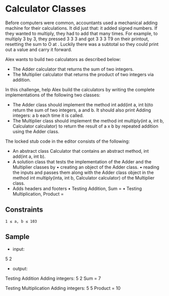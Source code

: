 # Calculator Classes
Before computers were common, accountants used a mechanical adding machine for their calculations. It did just that: it added signed numbers. If they wanted to multiply, they had to add that many times. For example, to multiply 3 by 3, they pressed 3 <add> 3 <add> 3 <add> <total> and got 3 3 3 T9 on their printout, resetting the sum to O at <total>. Luckily there was a subtotal so they could print out a value and carry it forward.

Alex wants to build two calculators as described below:
-	The Adder calculator that returns the sum of two integers.
-	The Multiplier calculator that returns the product of two integers via addition.

In this challenge, help Alex build the calculators by writing the complete implementations of the following two classes:
-	The Adder class should implement the method int add(int a, int b)to return the sum of two integers, a and b. It should also print Adding integers: a b each time it is called.
-	The Multiplier class should implement the method int multiply(int a, int b, Calculator calculator) to return the result of a x b by repeated addition using the Adder class.

The locked stub code in the editor consists of the following:
-	An abstract class Calculator that contains an abstract method, int add(int a, int b).
-	A solution class that tests the implementation of the Adder and the Multiplier classes by
    	•   creating an object of the Adder class. 
    	•   reading the inputs and passes them along with the Adder class object in the method int multiply(inta, int b, Calculator calculator) of the Multiplier class.
-	Adds headers and footers
    	•   Testing Addition, Sum = 
    	•   Testing Multiplication, Product =

## Constraints
 	1 ≤ a, b ≤ 103

## Sample 
- input:

5
2

- output:

Testing Addition
Adding integers: 5 2
Sum = 7

Testing Multiplication
Adding integers: 5 5
Product = 10

